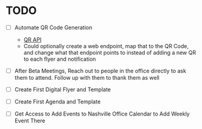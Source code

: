 # TODO

- [ ] Automate QR Code Generation
    - [QR API](https://www.qr-code-generator.com/qr-code-api/)
    - Could optionally create a web endpoint, map that to the QR Code, and change what that endpoint points to instead of adding a new QR to each flyer and notification

- [ ] After Beta Meetings, Reach out to people in the office directly to ask them to attend. Follow up with them to thank them as well

- [ ] Create First Digital Flyer and Template

- [ ] Create First Agenda and Template

- [ ] Get Access to Add Events to Nashville Office Calendar to Add Weekly Event There
